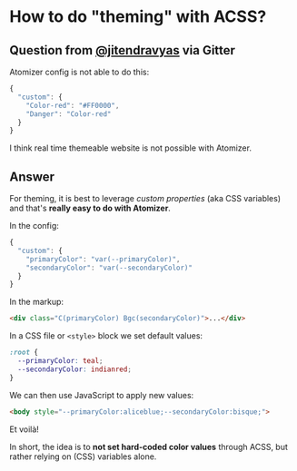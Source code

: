 # How to do "theming" with ACSS?

## Question from [@jitendravyas](https://github.com/jitendravyas) via Gitter

Atomizer config is not able to do this:

```js
{
  "custom": {
    "Color-red": "#FF0000",
    "Danger": "Color-red"
  }
}
```

I think real time themeable website is not possible with Atomizer.

## Answer

For theming, it is best to leverage *custom properties* (aka CSS variables) and that's **really easy to do with Atomizer**.

In the config:

```js
{
  "custom": {
    "primaryColor": "var(--primaryColor)",
    "secondaryColor": "var(--secondaryColor)"
  }
}
```

In the markup:

```html
<div class="C(primaryColor) Bgc(secondaryColor)">...</div>
```

In a CSS file or `<style>` block we set default values:

```css
:root {
  --primaryColor: teal;
  --secondaryColor: indianred;  
}
```

We can then use JavaScript to apply new values:

```html
<body style="--primaryColor:aliceblue;--secondaryColor:bisque;">
```

Et voilà!

In short, the idea is to **not set hard-coded color values** through ACSS, but rather relying on (CSS) variables alone.
